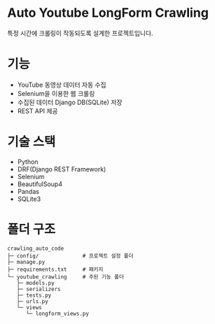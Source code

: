 # Auto Youtube LongForm Crawling
특정 시간에 크롤링이 작동되도록 설계한 프로젝트입니다.

# 기능
- YouTube 동영상 데이터 자동 수집
- Selenium을 이용한 웹 크롤링
- 수집된 데이터 Django DB(SQLite) 저장
- REST API 제공

# 기술 스택
- Python
- DRF(Django REST Framework)
- Selenium
- BeautifulSoup4
- Pandas
- SQLite3

# 폴더 구조
```
crawling_auto_code
├─ config/              # 프로젝트 설정 폴더
├─ manage.py
├─ requirements.txt     # 패키지
└─ youtube_crawling     # 주된 기능 폴더
   ├─ models.py
   ├─ serializers
   ├─ tests.py
   ├─ urls.py
   └─ views
      └─ longform_views.py

```